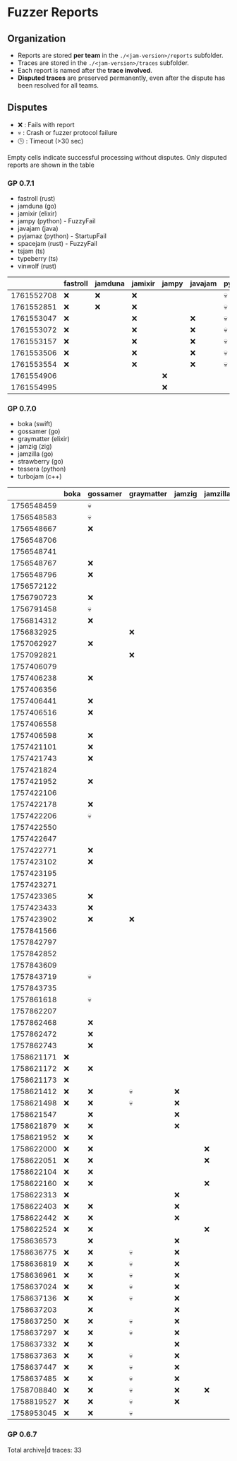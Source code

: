 # Fuzzer Reports

## Organization

- Reports are stored **per team** in the `./<jam-version>/reports` subfolder.  
- Traces are stored in the `./<jam-version>/traces` subfolder.  
- Each report is named after the **trace involved**.
- **Disputed traces** are preserved permanently, even after the dispute has been resolved for all teams.  

## Disputes

* ❌ : Fails with report
* 💀 : Crash or fuzzer protocol failure
* 🕒 : Timeout (>30 sec)

Empty cells indicate successful processing without disputes.
Only disputed reports are shown in the table

### GP 0.7.1

* fastroll (rust)
* jamduna (go)
* jamixir (elixir)
* jampy (python)    - FuzzyFail
* javajam (java)
* pyjamaz (python)  - StartupFail
* spacejam (rust)   - FuzzyFail
* tsjam (ts)
* typeberry (ts)
* vinwolf (rust)

|            | fastroll | jamduna | jamixir | jampy | javajam | pyjamaz | spacejam | tsjam | typeberry | vinwolf |
|------------|----------|---------|---------|-------|---------|---------|----------|-------|-----------|---------|
| 1761552708 |    ❌    |   ❌    |   ❌    |       |         |   💀    |    ❌    |       |           |         |
| 1761552851 |    ❌    |   ❌    |   ❌    |       |         |   💀    |    ❌    |       |           |         |
| 1761553047 |    ❌    |         |   ❌    |       |   ❌    |   💀    |    ❌    |   ❌  |     ❌    |   ❌    |
| 1761553072 |    ❌    |         |   ❌    |       |   ❌    |   💀    |    ❌    |   ❌  |     ❌    |   ❌    |
| 1761553157 |    ❌    |         |   ❌    |       |   ❌    |   💀    |    ❌    |   ❌  |     ❌    |   💀    |
| 1761553506 |    ❌    |         |   ❌    |       |   ❌    |   💀    |    ❌    |   ❌  |     ❌    |   ❌    |
| 1761553554 |    ❌    |         |   ❌    |       |   ❌    |   💀    |    ❌    |   ❌  |     ❌    |   ❌    |
| 1761554906 |          |         |         |  ❌   |         |         |          |       |           |         |
| 1761554995 |          |         |         |  ❌   |         |         |          |       |           |         |

### GP 0.7.0

* boka (swift)
* gossamer (go)
* graymatter (elixir)
* jamzig (zig)
* jamzilla (go)
* strawberry (go)
* tessera (python)
* turbojam (c++)

|            | boka | gossamer | graymatter | jamzig | jamzilla | tessera | turbojam |
|------------|------|----------|------------|--------|----------|---------|----------|
| 1756548459 |      |    💀    |            |        |          |         |          |
| 1756548583 |      |    💀    |            |        |          |         |    ❌    |
| 1756548667 |      |    ❌    |            |        |          |         |          |
| 1756548706 |      |          |            |        |          |         |          |
| 1756548741 |      |          |            |        |          |         |          |
| 1756548767 |      |    ❌    |            |        |          |         |          |
| 1756548796 |      |    ❌    |            |        |          |         |          | 
| 1756572122 |      |          |            |        |          |         |          |
| 1756790723 |      |    ❌    |            |        |          |         |          |
| 1756791458 |      |    💀    |            |        |          |         |          |
| 1756814312 |      |    ❌    |            |        |          |         |          |
| 1756832925 |      |          |     ❌     |        |          |         |          |
| 1757062927 |      |    ❌    |            |        |          |         |          |
| 1757092821 |      |          |     ❌     |        |          |         |          |
| 1757406079 |      |          |            |        |          |         |          |
| 1757406238 |      |    ❌    |            |        |          |   ❌    |          |
| 1757406356 |      |          |            |        |          |         |          |
| 1757406441 |      |    ❌    |            |        |          |         |          |
| 1757406516 |      |    ❌    |            |        |          |         |          |
| 1757406558 |      |          |            |        |          |   ❌    |          |
| 1757406598 |      |    ❌    |            |        |          |   ❌    |          |
| 1757421101 |      |    ❌    |            |        |          |   ❌    |          |
| 1757421743 |      |    ❌    |            |        |          |         |          |
| 1757421824 |      |          |            |        |          |   ❌    |          |
| 1757421952 |      |    ❌    |            |        |          |         |          |
| 1757422106 |      |          |            |        |          |         |          |
| 1757422178 |      |    ❌    |            |        |          |   ❌    |          |
| 1757422206 |      |    💀    |            |        |          |   ❌    |    ❌    |
| 1757422550 |      |          |            |        |          |         |          |
| 1757422647 |      |          |            |        |          |         |          |
| 1757422771 |      |    ❌    |            |        |          |   ❌    |    ❌    |
| 1757423102 |      |    ❌    |            |        |          |   ❌    |    ❌    |
| 1757423195 |      |          |            |        |          |         |          |
| 1757423271 |      |          |            |        |          |         |          |
| 1757423365 |      |    ❌    |            |        |          |   ❌    |    ❌    |
| 1757423433 |      |    ❌    |            |        |          |         |          |
| 1757423902 |      |    ❌    |     ❌     |        |          |         |          |
| 1757841566 |      |          |            |        |          |         |          |
| 1757842797 |      |          |            |        |          |         |          |
| 1757842852 |      |          |            |        |          |   ❌    |          |
| 1757843609 |      |          |            |        |          |         |          |
| 1757843719 |      |    💀    |            |        |          |   ❌    |    ❌    |
| 1757843735 |      |          |            |        |          |         |          |
| 1757861618 |      |    💀    |            |        |          |         |    ❌    |
| 1757862207 |      |          |            |        |          |   ❌    |          |
| 1757862468 |      |    ❌    |            |        |          |   ❌    |          |
| 1757862472 |      |    ❌    |            |        |          |   ❌    |          |
| 1757862743 |      |    ❌    |            |        |          |   ❌    |    ❌    |
| 1758621171 |  ❌  |          |            |        |          |   ❌    |          |
| 1758621172 |  ❌  |    ❌    |            |        |          |   ❌    |          |
| 1758621173 |  ❌  |          |            |        |          |   ❌    |          |
| 1758621412 |  ❌  |    ❌    |     💀     |   ❌   |          |   ❌    |          |
| 1758621498 |  ❌  |    ❌    |     💀     |   ❌   |          |   ❌    |          |
| 1758621547 |      |    ❌    |            |   ❌   |          |   ❌    |    ❌    |
| 1758621879 |  ❌  |    ❌    |            |   ❌   |          |   ❌    |          |
| 1758621952 |  ❌  |    ❌    |            |        |          |   ❌    |    ❌    |
| 1758622000 |  ❌  |    ❌    |            |        |    ❌    |   ❌    |    ❌    |
| 1758622051 |  ❌  |    ❌    |            |        |    ❌    |   ❌    |    ❌    |
| 1758622104 |  ❌  |    ❌    |            |        |          |   ❌    |          |
| 1758622160 |  ❌  |    ❌    |            |        |    ❌    |   ❌    |    ❌    |
| 1758622313 |  ❌  |          |            |   ❌   |          |   ❌    |          |
| 1758622403 |  ❌  |    ❌    |            |   ❌   |          |   ❌    |          |
| 1758622442 |  ❌  |    ❌    |            |   ❌   |          |   ❌    |          |
| 1758622524 |  ❌  |    ❌    |            |        |    ❌    |   ❌    |          |
| 1758636573 |      |    ❌    |            |   ❌   |          |         |    ❌    |
| 1758636775 |  ❌  |    ❌    |     💀     |   ❌   |          |   ❌    |          |
| 1758636819 |  ❌  |    ❌    |     💀     |   ❌   |          |   ❌    |    ❌    |
| 1758636961 |  ❌  |    ❌    |     💀     |   ❌   |          |   ❌    |          |
| 1758637024 |  ❌  |    ❌    |     💀     |   ❌   |          |   ❌    |          |
| 1758637136 |  ❌  |    ❌    |     💀     |   ❌   |          |   ❌    |          |
| 1758637203 |      |    ❌    |            |   ❌   |          |   ❌    |    ❌    |
| 1758637250 |  ❌  |    ❌    |     💀     |   ❌   |          |   ❌    |          |
| 1758637297 |  ❌  |    ❌    |     💀     |   ❌   |          |   ❌    |          |
| 1758637332 |  ❌  |    ❌    |            |   ❌   |          |         |    ❌    |
| 1758637363 |  ❌  |    ❌    |     💀     |   ❌   |          |   ❌    |          |
| 1758637447 |  ❌  |    ❌    |     💀     |   ❌   |          |   ❌    |          |
| 1758637485 |  ❌  |    ❌    |     💀     |   ❌   |          |   ❌    |          |
| 1758708840 |  ❌  |    ❌    |     💀     |   ❌   |    ❌    |   ❌    |    ❌    |
| 1758819527 |  ❌  |    ❌    |     💀     |   ❌   |          |   ❌    |    ❌    |
| 1758953045 |  ❌  |    ❌    |     💀     |        |          |   ❌    |          |

### GP 0.6.7

Total archive|d traces: 33
